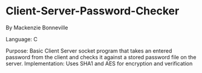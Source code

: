 # Client-Server-Password-Checker
By Mackenzie Bonneville

Language: C

Purpose: Basic Client Server socket program that takes an entered password from the client and checks it against a stored password file on the server.
Implementation: Uses SHA1 and AES for encryption and verification
